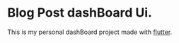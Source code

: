 # Blog Post dashBoard Ui.

This is my personal dashBoard project made with [flutter](https://flutter.dev).

